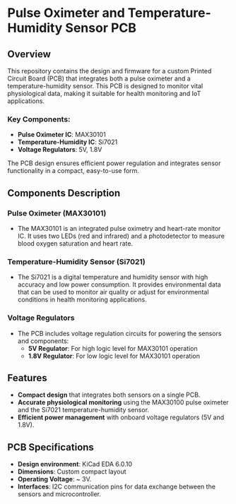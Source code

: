 # Pulse Oximeter and Temperature-Humidity Sensor PCB

## Overview

This repository contains the design and firmware for a custom Printed Circuit Board (PCB) that integrates both a pulse oximeter and a temperature-humidity sensor. This PCB is designed to monitor vital physiological data, making it suitable for health monitoring and IoT applications.

### Key Components:
- **Pulse Oximeter IC**: MAX30101
- **Temperature-Humidity IC**: Si7021
- **Voltage Regulators**: 5V, 1.8V

The PCB design ensures efficient power regulation and integrates sensor functionality in a compact, easy-to-use form.

## Components Description

### Pulse Oximeter (MAX30101)
- The MAX30101 is an integrated pulse oximetry and heart-rate monitor IC. It uses two LEDs (red and infrared) and a photodetector to measure blood oxygen saturation and heart rate.

### Temperature-Humidity Sensor (Si7021)
- The Si7021 is a digital temperature and humidity sensor with high accuracy and low power consumption. It provides environmental data that can be used to monitor air quality or adjust for environmental conditions in health monitoring applications.

### Voltage Regulators
- The PCB includes voltage regulation circuits for powering the sensors and components:
  - **5V Regulator**: For high logic level for MAX30101 operation
  - **1.8V Regulator**: For low logic level for MAX30101 operation

## Features
- **Compact design** that integrates both sensors on a single PCB.
- **Accurate physiological monitoring** using the MAX30100 pulse oximeter and the Si7021 temperature-humidity sensor.
- **Efficient power management** with onboard voltage regulators (5V and 1.8V).

## PCB Specifications
- **Design environment**: KiCad EDA 6.0.10
- **Dimensions**: Custom compact layout
- **Operating Voltage**: ~ 3V.
- **Interfaces**: I2C communication pins for data exchange between the sensors and microcontroller.
